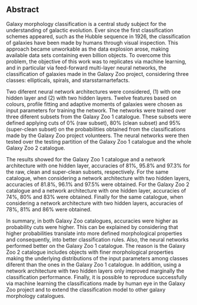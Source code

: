 
## Abstract

Galaxy morphology classification is a central study subject for the understanding of galactic
evolution. Ever since the first classification schemes appeared, such as the Hubble sequence in
1926, the classification of galaxies have been made by humans through visual inspection. This
approach became unworkable as the data explosion arose, making available data sets containing
even billion objects. To overcome this problem, the objective of this work was to replicates via
machine learning, and in particular via feed-forward multi-layer neural networks, the classification
of galaxies made in the Galaxy Zoo project, considering three classes: ellipticals, spirals, and
starsstarnartefacts.

Two diferent neural network architectures were considered, (1) with one hidden layer and (2)
with two hidden layers. Twelve features based on colours, profile fitting and adaptive moments
of galaxies were chosen as input parameters for training the network. The networks were trained
over three diferent subsets from the Galaxy Zoo 1 catalogue. These subsets were defined applying
cuts of 0% (raw subset), 80% (clean subset) and 95% (super-clean subset) on the probabilities
obtained from the classifications made by the Galaxy Zoo project volunteers. The neural networks
were then tested over the testing partition of the Galaxy Zoo 1 catalogue and the whole Galaxy
Zoo 2 catalogue.

The results showed for the Galaxy Zoo 1 catalogue and a network architecture with one
hidden layer, accuracies of 81%, 95.8% and 97.3% for the raw, clean and super-clean subsets,
respectively. For the same catalogue, when considering a network architecture with two hidden
layers, accuracies of 81.8%, 96.1% and 97.5% were obtained. For the Galaxy Zoo 2 catalogue and
a network architecture with one hidden layer, accuracies of 74%, 80% and 83% were obtained.
Finally for the same catalogue, when considering a network architecture with two hidden layers,
accuracies of 78%, 81% and 86% were obtained.

In summary, in both Galaxy Zoo catalogues, accuracies were higher as probability cuts were
higher. This can be explained by considering that higher probabilities translate into more defined morphological properties and consequently, into better classification rules. Also, the neural
networks performed better on the Galaxy Zoo 1 catalogue. The reason is the Galaxy Zoo 2 catalogue
includes objects with finer morphological properties making the underlying distributions
of the input parameters among classes diferent than the ones in the Galaxy Zoo 1 catalogue.
In addition, using a network architecture with two hidden layers only improved marginally the
classification performance. Finally, it is possible to reproduce successfully via machine learning
the classifications made by human eye in the Galaxy Zoo project and to extend the classification
model to other galaxy morphology catalogues.
